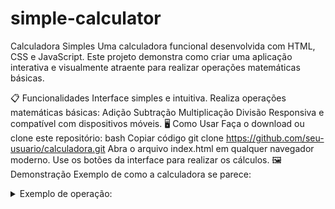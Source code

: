 # simple-calculator
Calculadora Simples
Uma calculadora funcional desenvolvida com HTML, CSS e JavaScript. Este projeto demonstra como criar uma aplicação interativa e visualmente atraente para realizar operações matemáticas básicas.

📋 Funcionalidades
Interface simples e intuitiva.
Realiza operações matemáticas básicas:
Adição
Subtração
Multiplicação
Divisão
Responsiva e compatível com dispositivos móveis.
🖥️ Como Usar
Faça o download ou clone este repositório:
bash
Copiar código
git clone https://github.com/seu-usuario/calculadora.git
Abra o arquivo index.html em qualquer navegador moderno.
Use os botões da interface para realizar os cálculos.
🖼️ Demonstração
Exemplo de como a calculadora se parece:


<details> <summary>Exemplo de operação:</summary>
Insira os números clicando nos botões.
Escolha a operação desejada (+, -, *, /).
Clique no botão = para ver o resultado.
</details>